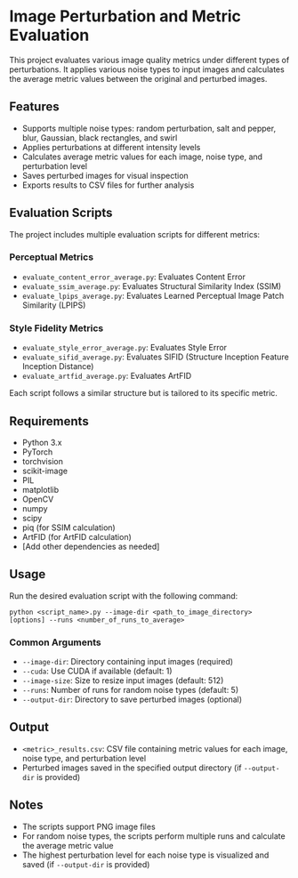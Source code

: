 # Image Perturbation and Metric Evaluation

This project evaluates various image quality metrics under different types of perturbations. It applies various noise types to input images and calculates the average metric values between the original and perturbed images.

## Features

- Supports multiple noise types: random perturbation, salt and pepper, blur, Gaussian, black rectangles, and swirl
- Applies perturbations at different intensity levels
- Calculates average metric values for each image, noise type, and perturbation level
- Saves perturbed images for visual inspection
- Exports results to CSV files for further analysis

## Evaluation Scripts

The project includes multiple evaluation scripts for different metrics:

### Perceptual Metrics
- `evaluate_content_error_average.py`: Evaluates Content Error
- `evaluate_ssim_average.py`: Evaluates Structural Similarity Index (SSIM)
- `evaluate_lpips_average.py`: Evaluates Learned Perceptual Image Patch Similarity (LPIPS)

### Style Fidelity Metrics
- `evaluate_style_error_average.py`: Evaluates Style Error
- `evaluate_sifid_average.py`: Evaluates SIFID (Structure Inception Feature Inception Distance)
- `evaluate_artfid_average.py`: Evaluates ArtFID

Each script follows a similar structure but is tailored to its specific metric.

## Requirements

- Python 3.x
- PyTorch
- torchvision
- scikit-image
- PIL
- matplotlib
- OpenCV
- numpy
- scipy
- piq (for SSIM calculation)
- ArtFID (for ArtFID calculation)
- [Add other dependencies as needed]

## Usage

Run the desired evaluation script with the following command:

```
python <script_name>.py --image-dir <path_to_image_directory> [options] --runs <number_of_runs_to_average>
```

### Common Arguments

- `--image-dir`: Directory containing input images (required)
- `--cuda`: Use CUDA if available (default: 1)
- `--image-size`: Size to resize input images (default: 512)
- `--runs`: Number of runs for random noise types (default: 5)
- `--output-dir`: Directory to save perturbed images (optional)

## Output

- `<metric>_results.csv`: CSV file containing metric values for each image, noise type, and perturbation level
- Perturbed images saved in the specified output directory (if `--output-dir` is provided)

## Notes

- The scripts support PNG image files
- For random noise types, the scripts perform multiple runs and calculate the average metric value
- The highest perturbation level for each noise type is visualized and saved (if `--output-dir` is provided)


